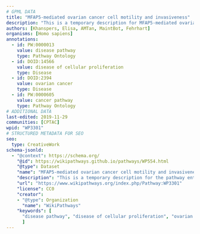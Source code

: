 ```yaml
---
# GPML DATA
title: "MFAP5-mediated ovarian cancer cell motility and invasiveness"
description: "This is a temporary description for MFAP5-mediated ovarian cancer cell motility and invasiveness"
authors: [Khanspers, Elisa, AMTan, MaintBot, Fehrhart]
organisms: [Homo sapiens]
annotations:
  - id: PW:0000013
    value: disease pathway
    type: Pathway Ontology
  - id: DOID:14566
    value: disease of cellular proliferation
    type: Disease
  - id: DOID:2394
    value: ovarian cancer
    type: Disease
  - id: PW:0000605
    value: cancer pathway
    type: Pathway Ontology
# ADDITIONAL DATA
last-edited: 2019-11-29
communities: [CPTAC]
wpid: "WP3301"
# STRUCTURED METADATA FOR SEO
seo:
  type: CreativeWork
schema-jsonld:
  - "@context": https://schema.org/
    "@id": https://wikipathways.github.io/pathways/WP554.html
    "@type": Dataset
    "name": "MFAP5-mediated ovarian cancer cell motility and invasiveness"
    "description": "This is a temporary description for the pathway entitled: MFAP5-mediated ovarian cancer cell motility and invasiveness"
    "url": "https://www.wikipathways.org/index.php/Pathway:WP3301"
    "license": CC0
    "creator":
    - "@type": Organization
      "name": "WikiPathways"
    "keywords": [
      "disease pathway", "disease of cellular proliferation", "ovarian cancer", "cancer pathway",
      ]
---
```

